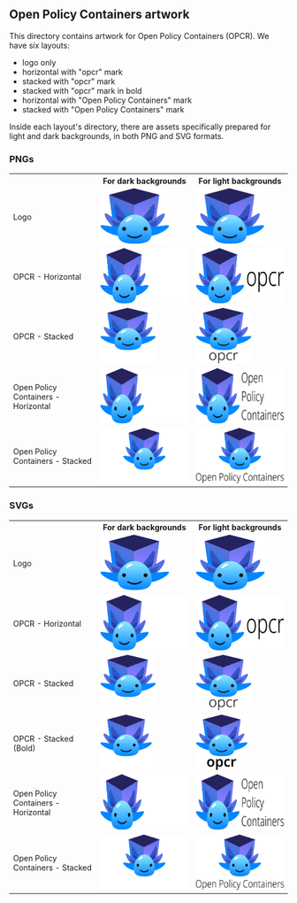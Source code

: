 ## Open Policy Containers artwork

This directory contains artwork for Open Policy Containers (OPCR). We have six layouts:
- logo only
- horizontal with "opcr" mark
- stacked with "opcr" mark
- stacked with "opcr" mark in bold
- horizontal with "Open Policy Containers" mark
- stacked with "Open Policy Containers" mark

Inside each layout's directory, there are assets specifically prepared for light and dark backgrounds, in both PNG and SVG formats.

### PNGs

<table width="100%">
    <tr>
        <th></th>
        <th>For dark backgrounds</th>
        <th>For light backgrounds</th>
    </tr>
    <tr>
        <td>Logo</td>
        <td><img src="./logo/opcr-logo.png" height="100"></td>
        <td><img src="./logo/opcr-logo.png" height="100"></td>
    </tr>
    <tr>
        <td>OPCR - Horizontal</td>
        <td><img src="./opcr-horizontal/opcr-color-horizontal.png" height="100"></td>
        <td><img src="./opcr-horizontal/opcr-color-horizontal-dark.png" height="100"></td>
    </tr>
    <tr>
        <td>OPCR - Stacked</td>
        <td><img src="./opcr-stacked/opcr-color-stacked.png" height="100"></td>
        <td><img src="./opcr-stacked/opcr-color-stacked-dark.png" height="100"></td>
    </tr>
    <tr>
        <td>Open Policy Containers - Horizontal</td>
        <td><img src="./horizontal/opcr-horizontal.png" height="100"></td>
        <td><img src="./horizontal/opcr-horizontal-dark.png" height="100"></td>
    </tr>
    <tr>
        <td>Open Policy Containers - Stacked</td>
        <td><img src="./stacked/opcr-stacked.png" height="100"></td>
        <td><img src="./stacked/opcr-stacked-dark.png" height="100"></td>
    </tr>
</table>

### SVGs

<table width="100%">
    <tr>
        <th></th>
        <th>For dark backgrounds</th>
        <th>For light backgrounds</th>
    </tr>
    <tr>
        <td>Logo</td>
        <td><img src="./logo/opcr-logo.svg" height="100"></td>
        <td><img src="./logo/opcr-logo.svg" height="100"></td>
    </tr>
    <tr>
        <td>OPCR - Horizontal</td>
        <td><img src="./opcr-horizontal/opcr-color-horizontal.svg" height="100"></td>
        <td><img src="./opcr-horizontal/opcr-color-horizontal-dark.svg" height="100"></td>
    </tr>
    <tr>
        <td>OPCR - Stacked</td>
        <td><img src="./opcr-stacked/opcr-color-stacked.svg" height="100"></td>
        <td><img src="./opcr-stacked/opcr-color-stacked-dark.svg" height="100"></td>
    </tr>
    <tr>
        <td>OPCR - Stacked (Bold)</td>
        <td><img src="./opcr-stacked/opcr-color-stacked-bold.svg" height="100"></td>
        <td><img src="./opcr-stacked/opcr-color-stacked-bold-dark.svg" height="100"></td>
    </tr>
    <tr>
        <td>Open Policy Containers - Horizontal</td>
        <td><img src="./horizontal/opcr-horizontal.svg" height="100"></td>
        <td><img src="./horizontal/opcr-horizontal-dark.svg" height="100"></td>
    </tr>
    <tr>
        <td>Open Policy Containers - Stacked</td>
        <td><img src="./stacked/opcr-stacked.svg" height="100"></td>
        <td><img src="./stacked/opcr-stacked-dark.svg" height="100"></td>
    </tr>
</table>
